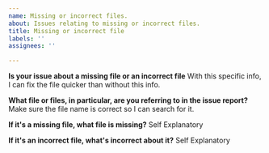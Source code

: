 ```yaml
---
name: Missing or incorrect files.
about: Issues relating to missing or incorrect files.
title: Missing or incorrect file
labels: ''
assignees: ''

---
```


**Is your issue about a missing file or an incorrect file**
With this specific info, I can fix the file quicker than without this info.

**What file or files, in particular, are you referring to in the issue report?**
Make sure the file name is correct so I can search for it.

**If it's a missing file, what file is missing?**
Self Explanatory

**If it's an incorrect file, what's incorrect about it?**
Self Explanatory
